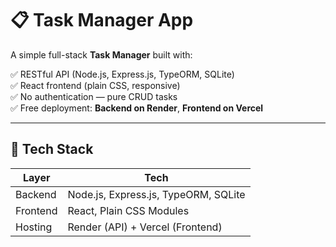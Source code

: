 # 📋 Task Manager App

A simple full-stack **Task Manager** built with:

✅ RESTful API (Node.js, Express.js, TypeORM, SQLite)  
✅ React frontend (plain CSS, responsive)  
✅ No authentication — pure CRUD tasks  
✅ Free deployment: **Backend on Render**, **Frontend on Vercel**

---

## 🚀 Tech Stack

| Layer     | Tech                     |
|-----------|--------------------------|
| Backend   | Node.js, Express.js, TypeORM, SQLite |
| Frontend  | React, Plain CSS Modules |
| Hosting   | Render (API) + Vercel (Frontend) |